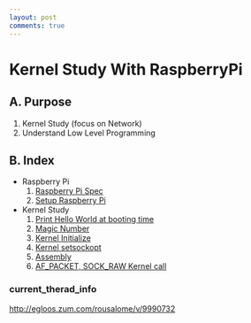 ```yaml
---
layout: post
comments: true
---
```


# Kernel Study With RaspberryPi

## A. Purpose

1. Kernel Study (focus on Network)
2. Understand Low Level Programming

## B. Index

* Raspberry Pi
    1. [Raspberry Pi Spec](raspberry_spec.md)
    2. [Setup Raspberry Pi](raspberry_setup.md)
* Kernel Study
    1. [Print Hello World at booting time](hello_world.md)
    2. [Magic Number](magic_number.md)
    3. [Kernel Initialize](kernel_init.md)
	4. [Kernel setsockopt](setsockopt_process.md)
    5. [Assembly](assembly.md)
    6. [AF_PACKET, SOCK_RAW Kernel call](af_packet_sock_raw.md)

### current_therad_info

http://egloos.zum.com/rousalome/v/9990732

